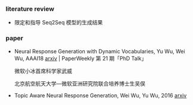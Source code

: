 ### literature review

+ 限定和指导 Seq2Seq 模型的生成结果


### paper



+ Neural Response Generation with Dynamic Vocabularies, Yu Wu, Wei Wu, AAAI18 [arxiv](https://arxiv.org/abs/1711.11191) | PaperWeekly 第 21 期「PhD Talk」

  微软小冰首席科学家武威

  北京航空航天大学—微软亚洲研究院联合培养博士生吴俣

+ Topic Aware Neural Response Generation, Wei Wu, Yu Wu, 2016 [arxiv](https://arxiv.org/abs/1606.08340)
